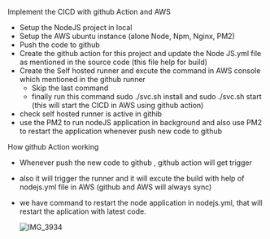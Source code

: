 Implement the CICD with github Action and AWS
 - Setup the NodeJS project in local
 - Setup the AWS ubuntu instance (alone Node, Npm, Nginx, PM2)
 - Push the code to github
 - Create the github action for this project and update the Node JS.yml file as mentioned in the source code (this file help for build)
 - Create the Self hosted runner and excute the command in AWS console which mentioned in the github runner
      - Skip the last command
      - finally run this command sudo ./svc.sh install and sudo ./svc.sh start (this will start the CICD in AWS using github action)
 - check self hosted runner is active in githib
 - use the PM2 to run nodeJS application in background and also use PM2 to restart the application whenever push new code to github

How github Action working
  - Whenever push the new code to github , github action will get trigger
  - also it will trigger the runner and it will excute the build with help of nodejs.yml file in AWS (github and AWS will always sync)
  - we have command to restart the node application in nodejs.yml, that will restart the aplication with latest code.

    ![IMG_3934](https://github.com/user-attachments/assets/27dd1138-25d2-4d06-9339-f6b57f1524ce)
